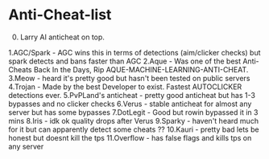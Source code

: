 # Anti-Cheat-list
0. Larry AI anticheat on top. 

1.AGC/Spark - AGC wins this in terms of detections (aim/clicker checks) but spark detects and bans faster than AGC
2.Aque - Was one of the best Anti-Cheats Back In the Days, Rip AQUE-MACHINE-LEARNING-ANTI-CHEAT.
3.Meow - heard it's pretty good but hasn't been tested on public servers
4.Trojan - Made by the best Developer to exist.  Fastest AUTOCLICKER detections ever. 
5.PvPLand's anticheat - pretty good anticheat but has 1-3 bypasses and no clicker checks
6.Verus - stable anticheat for almost any server but has some bypasses
7.DotLegit - Good but rowin bypassed it in 3 mins 
8.Iris - idk ok quality drops after Verus
9.Sparky - haven't heard much for it but can apparently detect some cheats ??
10.Kauri - pretty bad lets be honest but doesnt kill the tps
11.Overflow - has false flags and kills tps on any server












































